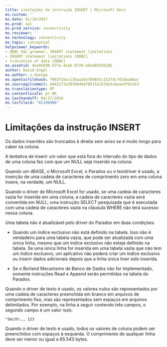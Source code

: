 ```yaml
---
title: Limitações da instrução INSERT | Microsoft Docs
ms.custom: ''
ms.date: 01/19/2017
ms.prod: sql
ms.prod_service: connectivity
ms.reviewer: ''
ms.technology: connectivity
ms.topic: conceptual
helpviewer_keywords:
- ODBC SQL grammar, INSERT statement limitations
- INSERT statement limitations [ODBC]
- truncation of data [ODBC]
ms.assetid: dea05698-527a-41ab-8729-bbed85556185
author: David-Engel
ms.author: v-daenge
ms.openlocfilehash: f903f15ec13baa28a789891c1527dc742daa68ac
ms.sourcegitcommit: e042272a38fb646df05152c676e5cbeae3f9cd13
ms.translationtype: MT
ms.contentlocale: pt-BR
ms.lasthandoff: 04/27/2020
ms.locfileid: "81299996"
---
```

# <a name="insert-statement-limitations"></a>Limitações da instrução INSERT
Os dados inseridos são truncados à direita sem aviso se é muito longo para caber na coluna.  
  
 A tentativa de inserir um valor que está fora do intervalo do tipo de dados de uma coluna faz com que um NULL seja inserido na coluna.  
  
 Quando um dBASE, o Microsoft Excel, o Paradox ou o textdriver é usado, a inserção de uma cadeia de caracteres de comprimento zero em uma coluna insere, na verdade, um NULL.  
  
 Quando o driver do Microsoft Excel for usado, se uma cadeia de caracteres vazia for inserida em uma coluna, a cadeia de caracteres vazia será convertida em NULL; uma instrução SELECT pesquisada que é executada com uma cadeia de caracteres vazia na cláusula WHERE não terá sucesso nessa coluna.  
  
 Uma tabela não é atualizável pelo driver do Paradox em duas condições:  
  
-   Quando um índice exclusivo não está definido na tabela. Isso não é verdadeiro para uma tabela vazia, que pode ser atualizada com uma única linha, mesmo que um índice exclusivo não esteja definido na tabela. Se uma única linha for inserida em uma tabela vazia que não tem um índice exclusivo, um aplicativo não poderá criar um índice exclusivo ou inserir dados adicionais depois que a linha única tiver sido inserida.  
  
-   Se o Borland Mecanismo de Banco de Dados não for implementado, somente instruções Read e Append serão permitidas na tabela do Paradox.  
  
 Quando o driver de texto é usado, os valores nulos são representados por uma cadeia de caracteres preenchida em branco em arquivos de comprimento fixo, mas são representados sem espaços em arquivos delimitados. Por exemplo, na linha a seguir contendo três campos, o segundo campo é um valor nulo:  
  
```  
"Smith:,, 123  
```  
  
 Quando o driver de texto é usado, todos os valores de coluna podem ser preenchidos com espaços à esquerda. O comprimento de qualquer linha deve ser menor ou igual a 65.543 bytes.
